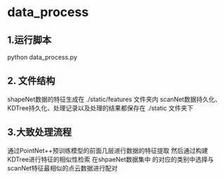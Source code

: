 # data_process


## 1.运行脚本
python data_process.py

## 2. 文件结构
shapeNet数据的特征生成在 ./static/features 文件夹内
scanNet数据持久化、KDTree持久化、处理记录以及处理的结果都保存在 ./static 文件夹下

## 3.大致处理流程
通过PointNet++预训练模型的前面几层进行数据的特征提取
然后通过构建KDTree进行特征的相似性检索  在shpaeNet数据集中
的对应的类别中选择与scanNet特征最相似的点云数据进行配对
